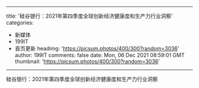 
---
title: '硅谷银行：2021年第四季度全球创新经济健康度和生产力行业洞察'
categories: 
 - 新媒体
 - 199IT
 - 首页更新
headimg: 'https://picsum.photos/400/300?random=3036'
author: 199IT
comments: false
date: Mon, 06 Dec 2021 08:59:01 GMT
thumbnail: 'https://picsum.photos/400/300?random=3036'
---

<div>   
硅谷银行：2021年第四季度全球创新经济健康度和生产力行业洞察  
</div>
            
